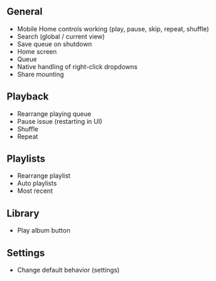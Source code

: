 ## General
* Mobile Home controls working (play, pause, skip, repeat, shuffle)
* Search (global / current view)
* Save queue on shutdown
* Home screen
* Queue
* Native handling of right-click dropdowns
* Share mounting

## Playback
* Rearrange playing queue
* Pause issue (restarting in UI)
* Shuffle
* Repeat

## Playlists
* Rearrange playlist
* Auto playlists
 * Most recent

## Library
* Play album button

## Settings
* Change default behavior (settings)
